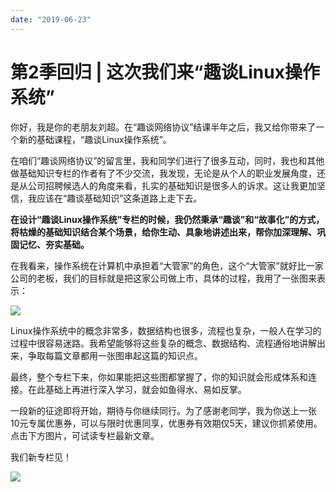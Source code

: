 ```yaml
---
date: "2019-06-23"
---  
```

      
# 第2季回归 | 这次我们来“趣谈Linux操作系统”
你好，我是你的老朋友刘超。在“趣谈网络协议”结课半年之后，我又给你带来了一个新的基础课程，“趣谈Linux操作系统”。

在咱们“趣谈网络协议”的留言里，我和同学们进行了很多互动，同时，我也和其他做基础知识专栏的作者有了不少交流，我发现，无论是从个人的职业发展角度，还是从公司招聘候选人的角度来看，扎实的基础知识是很多人的诉求。这让我更加坚信，我应该在“趣谈基础知识”这条道路上走下去。

**在设计“趣谈Linux操作系统”专栏的时候，我仍然秉承“趣谈”和“故事化”的方式，将枯燥的基础知识结合某个场景，给你生动、具象地讲述出来，帮你加深理解、巩固记忆、夯实基础。**

在我看来，操作系统在计算机中承担着“大管家”的角色，这个“大管家”就好比一家公司的老板，我们的目标就是把这家公司做上市，具体的过程，我用了一张图来表示：

![](/images/趣谈网络协议/11.答疑与加餐/resourceimage7da57d7b2f705d4877bb331b4ea3ff3450a5.jpg)

Linux操作系统中的概念非常多，数据结构也很多，流程也复杂，一般人在学习的过程中很容易迷路。我希望能够将这些复杂的概念、数据结构、流程通俗地讲解出来，争取每篇文章都用一张图串起这篇的知识点。

最终，整个专栏下来，你如果能把这些图都掌握了，你的知识就会形成体系和连接。在此基础上再进行深入学习，就会如鱼得水、易如反掌。

<!-- [[[read_end]]] -->

一段新的征途即将开始，期待与你继续同行。为了感谢老同学，我为你送上一张10元专属优惠券，可以与限时优惠同享，优惠券有效期仅5天，建议你抓紧使用。点击下方图片，可试读专栏最新文章。

我们新专栏见！

[![](/images/趣谈网络协议/11.答疑与加餐/resourceimage574457f047be7ebb1f4aba7e8064e1c11544.jpg)](https://time.geekbang.org/column/intro/164?utm_term=zeusOLMNR&utm_source=app&utm_medium=geektime&utm_campaign=164-presell&utm_content=qutanwangluoxieyi)